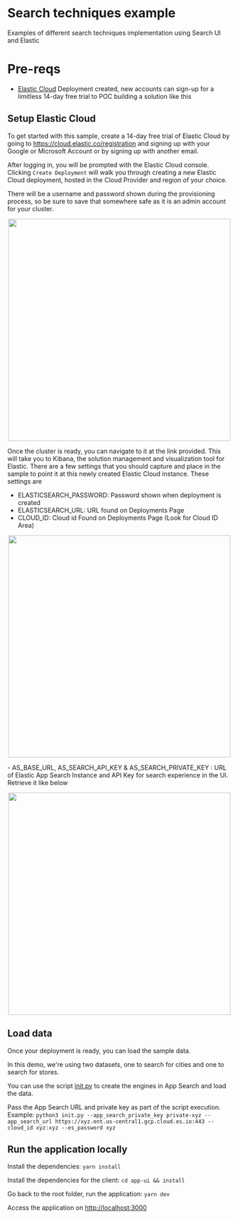 # Search techniques example

Examples of different search techniques implementation using Search UI and Elastic

# Pre-reqs

- [Elastic Cloud](https://cloud.elastic.co/) Deployment created, new accounts can sign-up for a limitless 14-day free trial to POC building a solution like this

## Setup Elastic Cloud

To get started with this sample, create a 14-day free trial of Elastic Cloud by going to https://cloud.elastic.co/registration and signing up with your Google or Microsoft Account or by signing up with another email. 

After logging in, you will be prompted with the Elastic Cloud console. Clicking `Create Deployment` will walk you through creating a new Elastic Cloud deployment, hosted in the Cloud Provider and region of your choice. 

There will be a username and password shown during the provisioning process, so be sure to save that somewhere safe as it is an admin account for your cluster.
<p align="center">
<img src="static/create-deployment.gif" height="500">
 </p>

Once the cluster is ready, you can navigate to it at the link provided. This will take you to Kibana, the solution management and visualization tool for Elastic. There are a few settings that you should capture and place in the sample to point it at this newly created Elastic Cloud instance. These settings are

- ELASTICSEARCH_PASSWORD: Password shown when deployment is created
- ELASTICSEARCH_URL: URL found on Deployments Page
- CLOUD_ID: Cloud id Found on Deployments Page (Look for Cloud ID Area)
<p align="center">
<img src="static/get-cloud-id.gif" height="500">
</p>
- AS_BASE_URL, AS_SEARCH_API_KEY & AS_SEARCH_PRIVATE_KEY : URL of Elastic App Search Instance and API Key for search experience in the UI. Retrieve it like below

<p align="center">
<img src="static/loader/get_as_base_url.gif" height="500">
</p>

## Load data

Once your deployment is ready, you can load the sample data. 

In this demo, we're using two datasets, one to search for cities and one to search for stores.

You can use the script [init.py](init.py) to create the engines in App Search and load the data. 

Pass the App Search URL and private key as part of the script execution. Example: `python3 init.py --app_search_private_key private-xyz --app_search_url https://xyz.ent.us-central1.gcp.cloud.es.io:443 --cloud_id xyz:xyz --es_password xyz`


## Run the application locally

Install the dependencies: `yarn install`

Install the dependencies for the client: `cd app-ui && install`

Go back to the root folder, run the application: `yarn dev`

Access the application on [http://localhost:3000](http://localhost:3000)
